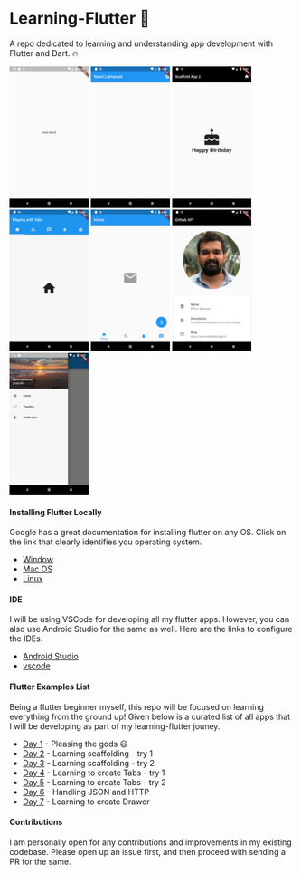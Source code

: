 # Learning-Flutter :rocket:

A repo dedicated to learning and understanding app development with Flutter and Dart. :fire:

<img src="./images/hello_world.png" height="250" width="140"> <img src="./images/Scaffold_1.png" height="250" width="140">  <img src="./images/Scaffold_2.png" height="250" width="140"> <img src="./images/tab_1.gif" height="250" width="140">  <img src="./images/Tab_2.png" height="250" width="140">  <img src="./images/Json_1.png" height="250" width="140">  <img src="./images/drawer.gif" height="250" width="140">


#### Installing Flutter Locally

Google has a great documentation for installing flutter on any OS. Click on the link that clearly identifies you operating system.

- [Window](https://flutter.io/setup-windows/)
- [Mac OS](https://flutter.io/setup-macos/)
- [Linux](https://flutter.io/setup-linux/)

#### IDE

I will be using VSCode for developing all my flutter apps. However, you can also use Android Studio for the same as well.
Here are the links to configure the IDEs.

- [Android Studio](https://flutter.io/get-started/editor/#androidstudio)
- [vscode](https://flutter.io/get-started/editor/#vscode)

#### Flutter Examples List

Being a flutter beginner myself, this repo will be focused on learning everything from the ground up!
Given below is a curated list of all apps that I will be developing as part of my learning-flutter jouney.

- [Day 1](hello_world/lib/main.dart) - Pleasing the gods :smiley:
- [Day 2](scaffold_sample_app/lib/main.dart) - Learning scaffolding - try 1
- [Day 3](scaffold_sample_two/lib/main.dart) - Learning scaffolding - try 2
- [Day 4](working_with_tabs/lib/main.dart) - Learning to create Tabs - try 1
- [Day 5](bottom_navigation_bar/lib/main.dart) - Learning to create Tabs - try 2
- [Day 6](handling_json_app/lib/main.dart) - Handling JSON and HTTP
- [Day 7](working_with_drawer/lib/main.dart) - Learning to create Drawer

#### Contributions

I am personally open for any contributions and improvements in my existing codebase.
Please open up an issue first, and then proceed with sending a PR for the same.
